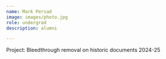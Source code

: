 ```yaml
---
name: Mark Persad
image: images/photo.jpg
role: undergrad
description: alumni

---
```


Project: Bleedthrough removal on historic documents
2024-25
